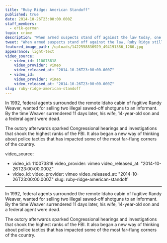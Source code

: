 ```yaml
---
title: "Ruby Ridge: American Standoff"
published: true
date: 2014-10-26T23:00:00.000Z
staff_members:
  - erik-german
topic: crime
description: "When armed suspects stand off against the law today, one event continues to cast a shadow on both sides of the police line: the 1992 siege at Ruby Ridge."
tweet: "When armed suspects stand off against the law, Ruby Ridge still casts its shadow over both sides:"
featured_image_path: /uploads/1422558836929_494191386_1280.jpg
appearance: light-text
video_source:
  - video_id: 110073818
    video_provider: vimeo
    video_released_at: "2014-10-26T23:00:00.000Z"
  - video_id:
    video_provider: vimeo
    video_released_at: "2014-10-26T23:00:00.000Z"
slug: ruby-ridge-american-standoff
---
```


In 1992, federal agents surrounded the remote Idaho cabin of fugitive Randy Weaver, wanted for selling two illegal sawed-off shotguns to an informant. By the time Weaver surrendered 11 days later, his wife, 14-year-old son and a federal agent were dead.

The outcry afterwards sparked Congressional hearings and investigations that shook the highest ranks of the FBI. It also began a new way of thinking about police tactics that has impacted some of the most far-flung corners of the country.

video_source:
  - video_id: 110073818
    video_provider: vimeo
    video_released_at: "2014-10-26T23:00:00.000Z"
  - video_id:
    video_provider: vimeo
    video_released_at: "2014-10-26T23:00:00.000Z"
slug: ruby-ridge-american-standoff
---

In 1992, federal agents surrounded the remote Idaho cabin of fugitive Randy Weaver, wanted for selling two illegal sawed-off shotguns to an informant. By the time Weaver surrendered 11 days later, his wife, 14-year-old son and a federal agent were dead.

The outcry afterwards sparked Congressional hearings and investigations that shook the highest ranks of the FBI. It also began a new way of thinking about police tactics that has impacted some of the most far-flung corners of the country.

